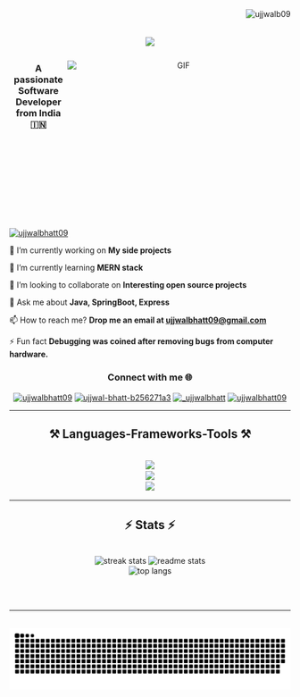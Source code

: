 <img align="right" src="https://komarev.com/ghpvc/?username=ujjwalb09&label=Profile%20views&color=0e75b6&style=flat" alt="ujjwalb09" />

<h1 align="center">
    <img src="https://readme-typing-svg.herokuapp.com/?font=Righteous&size=35&center=true&vCenter=true&width=500&height=70&duration=3000&lines=Hey+There!+👋;+I'm+Ujjwal!;" />
</h1>
<a target="_blank" align="center">
  <img align="right" top="500" height="300" width="400" alt="GIF" src="https://media.giphy.com/media/v1.Y2lkPTc5MGI3NjExaDZxZGt6bnZuOGxmcjd3YmlqOG42ZjRoNWw3c2Q3MWxnYnJqaXY4cSZlcD12MV9pbnRlcm5hbF9naWZfYnlfaWQmY3Q9Zw/qgQUggAC3Pfv687qPC/giphy.gif">
</a>
<h3 align="center">A passionate Software Developer from India 🇮🇳</h3>

<p align="left"> <a href="https://twitter.com/ujjwalbhatt09" target="blank"><img src="https://img.shields.io/twitter/follow/ujjwalbhatt09?logo=twitter&style=for-the-badge" alt="ujjwalbhatt09" /></a> </p>

🔭 I’m currently working on **My side projects**

🌱 I’m currently learning **MERN stack**

👯 I’m looking to collaborate on **Interesting open source projects**

💬 Ask me about **Java, SpringBoot, Express**

📫 How to reach me? **Drop me an email at ujjwalbhatt09@gmail.com**

⚡ Fun fact **Debugging was coined after removing bugs from computer hardware.**

<h3 align="center">Connect with me 🌐</h3>
<p align="center">
<a href="https://twitter.com/ujjwalbhatt09" target="blank"><img align="center" src="https://skillicons.dev/icons?i=twitter&theme=light" alt="ujjwalbhatt09" height="40" width="40" /></a>
<a href="https://linkedin.com/in/ujjwal-bhatt-b256271a3" target="blank"><img align="center" src="https://skillicons.dev/icons?i=linkedin&theme=light" alt="ujjwal-bhatt-b256271a3" height="40" width="40" /></a>
<a href="https://instagram.com/_ujjwalbhatt" target="blank"><img align="center" src="https://skillicons.dev/icons?i=instagram&theme=light" alt="_ujjwalbhatt" height="40" width="40" /></a>
<a href="https://www.leetcode.com/ujjwalbhatt09" target="blank"><img align="center" src="https://raw.githubusercontent.com/rahuldkjain/github-profile-readme-generator/master/src/images/icons/Social/leet-code.svg" alt="ujjwalbhatt09" height="40" width="40" /></a>
</p>

<hr/>
 
<h2 align="center">⚒️ Languages-Frameworks-Tools ⚒️</h2>
<br/>
<div align="center">
    <img src="https://skillicons.dev/icons?i=java,javascript,typescript,html,css,mysql&theme=dark" /><br>
    <img src="https://skillicons.dev/icons?i=nodejs,express,spring,bootstrap,react,firebase,tailwind,nextjs,linux&theme=dark" /><br>
    <img src="https://skillicons.dev/icons?i=git,github,vscode,docker,mongodb,postgresql,postman,redis,prisma&theme=dark" /><br>
</div>


<hr/>

<h2 align="center">⚡ Stats ⚡</h2>
<br>
<div align=center>
  <img width=390 src="https://github-readme-streak-stats-salesp07.vercel.app/?user=ujjwalb09&count_private=true&border_radius=10&theme=react" alt="streak stats"/>
  <img width=390 src="https://github-readme-stats.vercel.app/api?username=ujjwalb09&show_icons=true&locale=en&rank_icon=github&border_radius=10&theme=react" alt="readme stats" />
  <br/>
  <img width=325 align="center" src="https://github-readme-stats.vercel.app/api/top-langs?username=ujjwalb09&show_icons=true&locale=en&layout=compact&border_radius=10&theme=react" alt="top langs" />
</div>

<br/><br/>

<hr/>

<br/>

<div align="center">
  <img alt="snake eating my contributions" src="https://github.com/1999AZZAR/1999AZZAR/blob/main/resources/img/grid-snake.svg" />
</div>

<br/>
